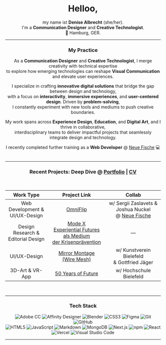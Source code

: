 <div align="center">
  
# Helloo,

my name ist **Denise Albrecht** (she/her). <br>
I'm a **Communication Designer** and **Creative Technologist**. <br>
:round_pushpin: Hamburg, GER. <br>

---

### My Practice

As a **Communication Designer** and **Creative Technologist**, I merge creativity with technical expertise <br>
to explore how emerging technologies can reshape **Visual Communication** and elevate user experiences.

I specialize in crafting **innovative digital solutions** that bridge the gap between design and technology, <br>
with a focus on **interactivity**, **immersive experiences**, and **user-centered design**. Driven by **problem-solving**, <br>
I constantly experiment with new tools and mediums to push creative boundaries.

My work spans across **Experience Design**, **Education**, and **Digital Art**, and I thrive in collaborative, <br>
interdisciplinary teams to deliver impactful projects that seamlessly integrate design and technology. 

I recently completed further training as a **Web Developer** @ [Neue Fische](https://www.neuefische.de/bootcamp/web-development) 💻 <br><br>

--- 

### Recent Projects: **Deep Dive** @ [Portfolio](https://www.denise-albrecht.de) | [CV](https://www.denise-albrecht.de/about) 
<br>

| Work Type                               | Project Link                                                                                                   | Collab                                          |
| :-------------------------------------: | :------------------------------------------------------------------------------------------------------------: | :---------------------------------------------: |
| Web Development & <br> UI/UX-Design          | [OmniFlip](https://github.com/denoerss/capstone-project_omni-flip)                                                | w/ Sergii Zaslavets & Joshua Nuckel <br> @ [Neue Fische](https://www.neuefische.de/bootcamp/web-development)             |
| Design Research & <br> Editorial Design | [Mode X <br> Experiential Futures als Medium <br> der Krisenprävention](https://www.denise-albrecht.de/mode-x) | ––                                              |
| UI/UX-Design                            | [Mirror Montage <br> (Wire Mesh)](https://www.denise-albrecht.de/mirror-montage-wire-mesh)                     | w/ Kunstverein Bielefeld <br> & Gottfried Jäger |
| 3D-Art & VR-App                         | [50 Years of Future](https://www.denise-albrecht.de/50-years-of-future)                                        | w/ Hochschule Bielefeld                         |
<br>



---

### Tech Stack
![Adobe CC](https://img.shields.io/badge/adobe-%23FF0000.svg?style=for-the-badge&logo=adobe&logoColor=white)
![Affinity Designer](https://img.shields.io/badge/affinity%20desginer-%231B72BE.svg?style=for-the-badge&logo=affinity-designer&logoColor=white)
![Blender](https://img.shields.io/badge/blender-%23F5792A.svg?style=for-the-badge&logo=blender&logoColor=white)
![CSS3](https://img.shields.io/badge/css3-%231572B6.svg?style=for-the-badge&logo=css3&logoColor=white)
![Figma](https://img.shields.io/badge/figma-%23F24E1E.svg?style=for-the-badge&logo=figma&logoColor=white)
![Git](https://img.shields.io/badge/Git-F05032.svg?style=for-the-badge&logo=Git&logoColor=white)
![GitHub](https://img.shields.io/badge/GitHub-181717.svg?style=for-the-badge&logo=GitHub&logoColor=white) <br>
![HTML5](https://img.shields.io/badge/html5-%23E34F26.svg?style=for-the-badge&logo=html5&logoColor=white)
![JavaScript](https://img.shields.io/badge/javascript-%23323330.svg?style=for-the-badge&logo=javascript&logoColor=%23F7DF1E)
![Markdown](https://img.shields.io/badge/Markdown-000000.svg?style=for-the-badge&logo=Markdown&logoColor=white)
![MongoDB](https://img.shields.io/badge/MongoDB-47A248.svg?style=for-the-badge&logo=MongoDB&logoColor=white)
![Next.js](https://img.shields.io/badge/Next.js-000000.svg?style=for-the-badge&logo=nextdotjs&logoColor=white)
![npm](https://img.shields.io/badge/npm-CB3837.svg?style=for-the-badge&logo=npm&logoColor=white) 
![React](https://img.shields.io/badge/React-61DAFB.svg?style=for-the-badge&logo=React&logoColor=black)<br>
![Vercel](https://img.shields.io/badge/Vercel-000000.svg?style=for-the-badge&logo=Vercel&logoColor=white)
![Visual Studio Code]( 	https://img.shields.io/badge/Visual_Studio_Code-0078D4?style=for-the-badge&logo=visual%20studio%20code&logoColor=white)
<br>

---
</div>
